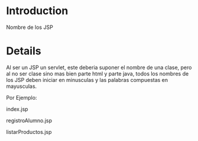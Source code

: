 # Introduction #

Nombre de los JSP


# Details #

Al ser un JSP un servlet, este deberia suponer el nombre de una clase, pero al no ser clase sino mas bien parte html y parte java, todos los nombres de los JSP deben iniciar en minusculas y las palabras compuestas en mayusculas.

Por Ejemplo:

index.jsp

registroAlumno.jsp

listarProductos.jsp